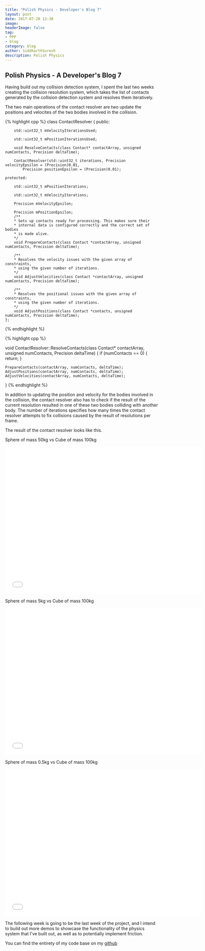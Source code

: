 ```yaml
---
title: "Polish Physics - Developer's Blog 7"
layout: post
date: 2017-07-20 12:30
image:
headerImage: false
tag: 
- PPP
- blog
category: blog
author: SiddharthSuresh
description: Polish Physics
---
```



## Polish Physics - A Developer's Blog 7

Having build out my collision detection system, I spent the last two weeks creating the collision resolution system, which takes the list of contacts generated by the collision detection system and resolves them
iteratively.

The two main operations of the contact resolver are two update the positions and velocites of the two bodies involved in the collision.

{% highlight cpp %}
class ContactResolver
	{
	public:

		std::uint32_t mVelocityIterationsUsed;

		std::uint32_t mPositionIterationsUsed;

		void ResolveContacts(class Contact* contactArray, unsigned numContacts, Precision deltaTime);

		ContactResolver(std::uint32_t iterations, Precision velocityEpsilon = (Precision)0.01,
			Precision positionEpsilon = (Precision)0.01);

	protected:

		std::uint32_t mPositionIterations;

		std::uint32_t mVelocityIterations;

		Precision mVelocityEpsilon;

		Precision mPositionEpsilon;
		/**
		* Sets up contacts ready for processing. This makes sure their
		* internal data is configured correctly and the correct set of bodies
		* is made alive.
		*/
		void PrepareContacts(class Contact *contactArray, unsigned numContacts, Precision deltaTime);

		/**
		* Resolves the velocity issues with the given array of constraints,
		* using the given number of iterations.
		*/
		void AdjustVelocities(class Contact *contactArray, unsigned numContacts, Precision deltaTime);

		/**
		* Resolves the positional issues with the given array of constraints,
		* using the given number of iterations.
		*/
		void AdjustPositions(class Contact *contacts, unsigned numContacts, Precision deltaTime);
	};
{% endhighlight %}


{% highlight cpp %}

void ContactResolver::ResolveContacts(class Contact* contactArray, unsigned numContacts, Precision deltaTime)
{
	if (numContacts == 0)
	{
		return;
	}

	PrepareContacts(contactArray, numContacts, deltaTime);
	AdjustPositions(contactArray, numContacts, deltaTime);
	AdjustVelocities(contactArray, numContacts, deltaTime);
}
{% endhighlight %}

In addition to updating the position and velocity for the bodies involved in the collision, the contact resolver also has to check if the result of the current resolution resulted in one of these two bodies
colliding with another body. The number of iterations specifies how many times the contact resolver attempts to fix collisions caused by the result of resolutions per frame.


The result of the contact resolver looks like this.

Sphere of mass 50kg vs Cube of mass 100kg
<iframe width="640" height="480" src="../assets/videos/50v100.mp4" frameborder="0" allowfullscreen></iframe>

Sphere of mass 5kg vs Cube of mass 100kg
<iframe width="640" height="480" src="../assets/videos/5v100.mp4" frameborder="0" allowfullscreen></iframe>

Sphere of mass 0.5kg vs Cube of mass 100kg
<iframe width="640" height="480" src="../assets/videos/supersmall.mp4" frameborder="0" allowfullscreen></iframe>




The following week is going to be the last week of the project, and  I intend to build out more demos to showcase the functionality of the physics system that I've built out, as well as to potentially implement friction.

You can find the entirety of my code base on my [github](https://github.com/PranksterGD/PolishPhysics)